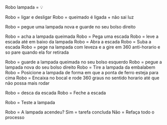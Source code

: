 Robo 
lampada = 💡

Robo = ligar e desligar
Robo = queimado é ligada + não sai luz

Robo = pegue uma lampada nova e guarde no seu bolso direito

Robo = acha a lampada queimada
Robo = Pega uma escada
Robo = leve a escada até em baixo da lampada
Robo = Abra a escada
Robo = Suba a escada
Robo = pege na lampada com leveza e a gire em 360 anti-horario e so pare quando ela for retirada

Robo = guarde a lampada queimada no seu bolso esquerdo
Robo = pegue a lampada nova do seu bolso direito
Robo = Tire a lampada da embalabem
Robo = Posicione a lampada de forma em que a ponta de ferro esteja para cima
Robo = Encaixa no bocal e rode 360 graus no sentido horario até que não possa mais rodar

Robo = desca da escada
Robo = Feche a escada

Robo = Teste a lampada

Robo = A lampada acendeu?
	Sim = tarefa concluda
		Não = Refaça todo o processo

